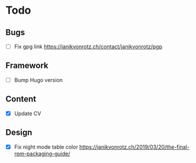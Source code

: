 # Todo

## Bugs

- [ ] Fix gpg link https://janikvonrotz.ch/contact/janikvonrotz/pgp

## Framework

- [ ] Bump Hugo version

## Content

- [x] Update CV

## Design

- [x] Fix night mode table color https://janikvonrotz.ch/2019/03/20/the-final-rpm-packaging-guide/
